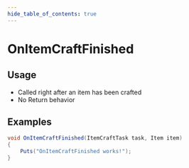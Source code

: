 ```yaml
---
hide_table_of_contents: true
---
```


# OnItemCraftFinished

## Usage

* Called right after an item has been crafted
* No Return behavior

## Examples

```csharp title=""
void OnItemCraftFinished(ItemCraftTask task, Item item)
{
    Puts("OnItemCraftFinished works!");
}
```
